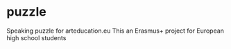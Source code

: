 # puzzle
Speaking puzzle for arteducation.eu
This an Erasmus+ project for European high school students
